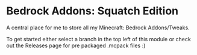 # Bedrock Addons: Squatch Edition
A central place for me to store all my Minecraft: Bedrock Addons/Tweaks.

To get started either select a branch in the top left of this module or check out the Releases page for pre packaged .mcpack files :)

